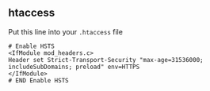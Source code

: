 ## htaccess

Put this line into your `.htaccess` file

```
# Enable HSTS
<IfModule mod_headers.c>
Header set Strict-Transport-Security "max-age=31536000; includeSubDomains; preload" env=HTTPS
</IfModule>
# END Enable HSTS
```
